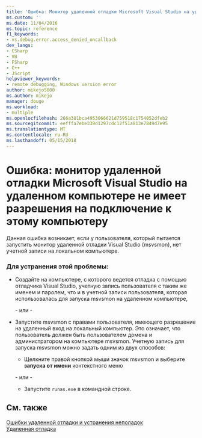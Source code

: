 ```yaml
---
title: 'Ошибка: Монитор удаленной отладки Microsoft Visual Studio на удаленном компьютере не имеет разрешения на подключение к этому компьютеру | Документы Microsoft'
ms.custom: ''
ms.date: 11/04/2016
ms.topic: reference
f1_keywords:
- vs.debug.error.access_denied_oncallback
dev_langs:
- CSharp
- VB
- FSharp
- C++
- JScript
helpviewer_keywords:
- remote debugging, Windows version error
author: mikejo5000
ms.author: mikejo
manager: douge
ms.workload:
- multiple
ms.openlocfilehash: 266a301bca4953066621d759518c1754052dfeb2
ms.sourcegitcommit: eefffa7ebe339d1297cdc12f51a813e7849d7e95
ms.translationtype: MT
ms.contentlocale: ru-RU
ms.lasthandoff: 05/15/2018
---
```

# <a name="error-the-microsoft-visual-studio-remote-debugging-monitor-on-the-remote-computer-does-not-have-permission-to-connect-to-this-computer"></a>Ошибка: монитор удаленной отладки Microsoft Visual Studio на удаленном компьютере не имеет разрешения на подключение к этому компьютеру
Данная ошибка возникает, если у пользователя, который пытается запустить монитор удаленной отладки Visual Studio (msvsmon), нет учетной записи на локальном компьютере.  
  
### <a name="to-fix-this-problem"></a>Для устранения этой проблемы:  
  
-   Создайте на компьютере, с которого ведется отладка с помощью отладчика Visual Studio, учетную запись пользователя с таким же именем и паролем, что и в учетной записи пользователя, которая использовалась для запуска msvsmon на удаленном компьютере,  
  
     \- или -  
  
-   Запустите msvsmon с правами пользователя, имеющего разрешение на удаленный вход на локальный компьютер. Это означает, что пользователь должен быть пользователем домена и администратором на компьютере msvsmon. Учетную запись для запуска msvsmon можно задать одним из двух способов:  
  
    -   Щелкните правой кнопкой мыши значок msvsmon и выберите **запуска от имени** контекстного меню  
  
     \- или -  
  
    -   Запустите `runas.exe` в командной строке.  
  
## <a name="see-also"></a>См. также  
 [Ошибки удаленной отладки и устранения неполадок](../debugger/remote-debugging-errors-and-troubleshooting.md)   
 [Удаленная отладка](../debugger/remote-debugging.md)